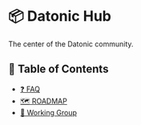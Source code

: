 # 📦 Datonic Hub

The center of the Datonic community.

## 📖 Table of Contents

- [❓ FAQ](docs/FAQ.md)
- [🗺️ ROADMAP](docs/ROADMAP.md)
- [🎒 Working Group](docs/working-group.md)
